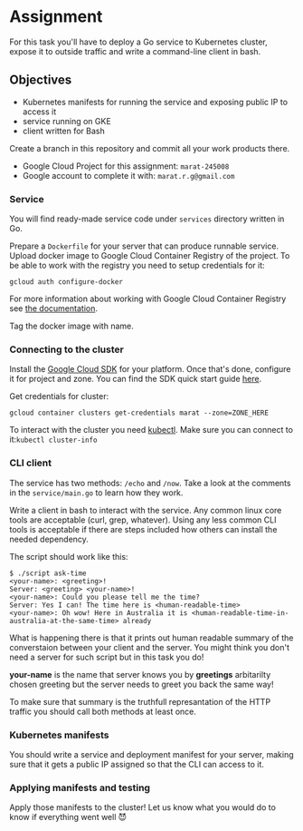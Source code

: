# Assignment

For this task you'll have to deploy a Go service to Kubernetes cluster, expose it to outside traffic and write a command-line client in bash.

## Objectives
- Kubernetes manifests for running the service and exposing public IP to access it
- service running on GKE
- client written for Bash

Create a branch in this repository and commit all your work products there.

- Google Cloud Project for this assignment: `marat-245008`
- Google account to complete it with: `marat.r.g@gmail.com`

### Service

You will find ready-made service code under `services` directory written in Go.

Prepare a `Dockerfile` for your server that can produce runnable service. Upload docker image to Google Cloud Container Registry of the project.  To be able to work with the registry you need to setup credentials for it:
```
gcloud auth configure-docker
```
For more information about working with Google Cloud Container Registry see [the documentation](https://cloud.google.com/container-registry/docs/pushing-and-pulling).

Tag the docker image with name.


### Connecting to the cluster

Install the [Google Cloud SDK](https://cloud.google.com/sdk/) for your platform.
Once that's done, configure it for project and zone.
You can find the SDK quick start guide
[here](https://cloud.google.com/sdk/docs/quickstarts).

Get credentials for cluster:
```
gcloud container clusters get-credentials marat --zone=ZONE_HERE
```
To interact with the cluster you need
[kubectl](https://kubernetes.io/docs/tasks/tools/install-kubectl/).  Make sure you can connect to it:`kubectl cluster-info`

### CLI client
The service has two methods: `/echo` and `/now`. Take a look at the comments in the `service/main.go` to learn how they work.

Write a client in bash to interact with the service. Any common linux core tools are acceptable (curl, grep, whatever). Using any less common CLI tools is acceptable if there are steps included how others can install the needed dependency.

The script should work like this:
```
$ ./script ask-time
<your-name>: <greeting>!
Server: <greeting> <your-name>!
<your-name>: Could you please tell me the time?
Server: Yes I can! The time here is <human-readable-time>
<your-name>: Oh wow! Here in Australia it is <human-readable-time-in-australia-at-the-same-time> already
```
What is happening there is that it prints out human readable summary of the converstaion between your client and the server.
You might think you don't need a server for such script but in this task you do!

**your-name** is the name that server knows you by
**greetings** arbitarilty chosen greeting but the server needs to greet you back the same way!

To make sure that summary is the truthfull represantation of the HTTP traffic you should call both methods at least once.


### Kubernetes manifests

You should write a service and deployment manifest for your server, making sure that it gets a public IP assigned so that the CLI can access to it.

### Applying manifests and testing

Apply those manifests to the cluster! Let us know what you would do to know if everything went well 😈
